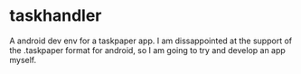 # taskhandler
A android dev env for a taskpaper app.
I am dissappointed at the support of the .taskpaper format for android, so I am going to try and develop an app myself.
